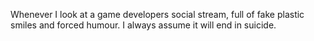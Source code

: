Whenever I look at a game developers social stream, full of fake plastic smiles and forced humour. I always assume it will end in suicide.